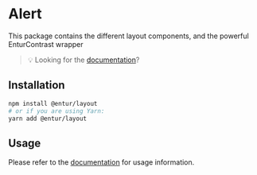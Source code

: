 # Alert

This package contains the different layout components, and the powerful EnturContrast wrapper

> 💡 Looking for the [documentation](https://design.entur.org/komponenter/layout)?

## Installation

```sh
npm install @entur/layout
# or if you are using Yarn:
yarn add @entur/layout
```

## Usage

Please refer to the [documentation](https://design.entur.org/komponenter/layout) for usage information.
